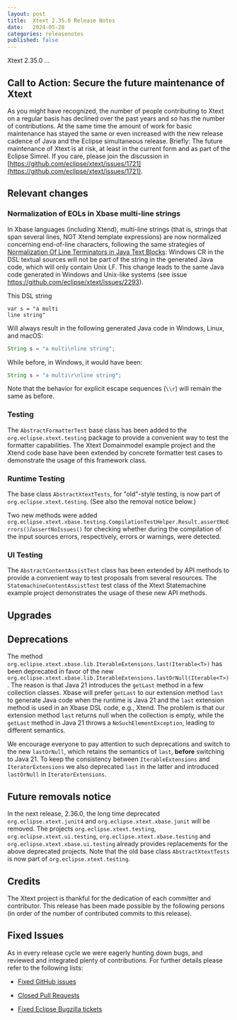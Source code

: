 ```yaml
---
layout: post
title:  Xtext 2.35.0 Release Notes
date:   2024-05-28
categories: releasenotes
published: false
---
```


Xtext 2.35.0 ...

## Call to Action: Secure the future maintenance of Xtext

As you might have recognized, the number of people contributing to Xtext on a regular basis has declined over the past years and so has the number of contributions. At the same time the amount of work for basic maintenance has stayed the same or even increased with the new release cadence of Java and the Eclipse simultaneous release. Briefly: The future maintenance of Xtext is at risk, at least in the current form and as part of the Eclipse Simrel. If you care, please join the discussion in [https://github.com/eclipse/xtext/issues/1721](https://github.com/eclipse/xtext/issues/1721).

## Relevant changes

### Normalization of EOLs in Xbase multi-line strings

In Xbase languages (including Xtend), multi-line strings (that is, strings that span several lines, NOT Xtend template expressions) are now normalized concerning end-of-line characters, following the same strategies of [Normalization Of Line Terminators in Java Text Blocks](https://docs.oracle.com/en/java/javase/21/text-blocks/index.html#normalization-of-line-terminators): Windows CR in the DSL textual sources will not be part of the string in the generated Java code, which will only contain Unix LF.
This change leads to the same Java code generated in Windows and Unix-like systems (see issue https://github.com/eclipse/xtext/issues/2293).

This DSL string

```xtend
var s = "a multi
line string"
```

Will always result in the following generated Java code in Windows, Linux, and macOS:

```java
String s = "a multi\nline string";
```

While before, in Windows, it would have been:

```java
String s = "a multi\r\nline string";
```

Note that the behavior for explicit escape sequences (`\\r`) will remain the same as before.

### Testing

The `AbstractFormatterTest` base class has been added to the `org.eclipse.xtext.testing` package to provide a convenient way to test the formatter capabilities. The Xtext Domainmodel example project and the Xtend code base have been extended by concrete formatter test cases to demonstrate the usage of this framework class.

### Runtime Testing

The base class `AbstractXtextTests`, for "old"-style testing, is now part of `org.eclipse.xtext.testing`. (See also the removal notice below.)

Two new methods were added `org.eclipse.xtext.xbase.testing.CompilationTestHelper.Result.assertNoErrors()`/`assertNoIssues()` for checking whether during the compilation of the input sources errors, respectively, errors or warnings, were detected.

### UI Testing

The `AbstractContentAssistTest` class has been extended by API methods to provide a convenient way to test proposals from several resources. The `StatemachineContentAssistTest` test class of the Xtext Statemachine example project demonstrates the usage of these new API methods.


## Upgrades

## Deprecations

The method `org.eclipse.xtext.xbase.lib.IterableExtensions.last(Iterable<T>)` has been deprecated in favor of the new `org.eclipse.xtext.xbase.lib.IterableExtensions.lastOrNull(Iterable<T>)`.
The reason is that Java 21 introduces the `getLast` method in a few collection classes.
Xbase will prefer `getLast` to our extension method `last` to generate Java code when the runtime is Java 21 and the `last` extension method is used in an Xbase DSL code, e.g., Xtend.
The problem is that our extension method `last` returns null when the collection is empty, while the `getLast` method in Java 21 throws a `NoSuchElementException`, leading to different semantics.

We encourage everyone to pay attention to such deprecations and switch to the new `lastOrNull`, which retains the semantics of `last`, **before** switching to Java 21.
To keep the consistency between `IterableExtensions` and `IteratorExtensions` we also deprecated `last` in the latter and introduced `lastOrNull` in `IteratorExtensions`.

## Future removals notice

In the next release, 2.36.0, the long time deprecated `org.eclipse.xtext.junit4` and `org.eclipse.xtext.xbase.junit` will be removed.
The projects `org.eclipse.xtext.testing`, `org.eclipse.xtext.ui.testing`, `org.eclipse.xtext.xbase.testing` and `org.eclipse.xtext.xbase.ui.testing` already provides replacements for the above deprecated projects.
Note that the old base class `AbstractXtextTests` is now part of `org.eclipse.xtext.testing`.

## Credits

The Xtext project is thankful for the dedication of each committer and contributor. This release has been made possible by the following persons (in order of the number of contributed commits to this release).


## Fixed Issues

As in every release cycle we were eagerly hunting down bugs, and reviewed and integrated plenty of contributions. For further details please refer to the following lists:

* [Fixed GitHub issues](https://github.com/search?utf8=%E2%9C%93&q=is%3Aissue+milestone%3ARelease_2.35+is%3Aclosed+repo%3Aeclipse%2Fxtext+repo%3Aeclipse%2Fxtext-core+repo%3Aeclipse%2Fxtext-lib+repo%3Aeclipse%2Fxtext-extras+repo%3Aeclipse%2Fxtext-eclipse+repo%3Aeclipse%2Fxtext-idea+repo%3Aeclipse%2Fxtext-web+repo%3Aeclipse%2Fxtext-maven+repo%3Aeclipse%2Fxtext-xtend&type=Issues&ref=searchresults)

* [Closed Pull Requests](https://github.com/search?utf8=%E2%9C%93&q=is%3Apr+milestone%3ARelease_2.35+is%3Aclosed+repo%3Aeclipse%2Fxtext+repo%3Aeclipse%2Fxtext-core+repo%3Aeclipse%2Fxtext-lib+repo%3Aeclipse%2Fxtext-extras+repo%3Aeclipse%2Fxtext-eclipse+repo%3Aeclipse%2Fxtext-idea+repo%3Aeclipse%2Fxtext-web+repo%3Aeclipse%2Fxtext-maven+repo%3Aeclipse%2Fxtext-xtend&type=Issues&ref=searchresults)

* [Fixed Eclipse Bugzilla tickets](https://bugs.eclipse.org/bugs/buglist.cgi?bug_status=RESOLVED&bug_status=VERIFIED&bug_status=CLOSED&classification=Modeling&classification=Tools&columnlist=product%2Ccomponent%2Cassigned_to%2Cbug_status%2Cresolution%2Cshort_desc%2Cchangeddate%2Ckeywords&f0=OP&f1=OP&f3=CP&f4=CP&known_name=Xtext%202.31&list_id=16618269&product=TMF&product=Xtend&query_based_on=Xtext%202.31&query_format=advanced&status_whiteboard=v2.35&status_whiteboard_type=allwordssubstr)
